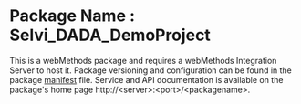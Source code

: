 # Package Name : Selvi_DADA_DemoProject
This is a webMethods package and requires a webMethods Integration Server to host it. Package versioning and configuration can be found in the package [manifest](./Selvi_DADA_DemoProject/manifest.v3) file. Service and API documentation is available on the package's home page http://&lt;server&gt;:&lt;port&gt;/&lt;packagename>.